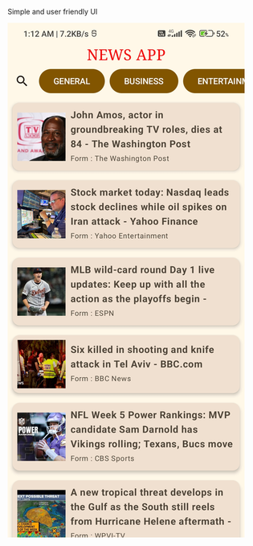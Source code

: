 Simple and user friendly UI

![image alt](https://github.com/Dev-Deepanshu-Saini/News-App/blob/c6af3abb56fc412a7db07ca72254e9e6066cb140/UI.jpg)
